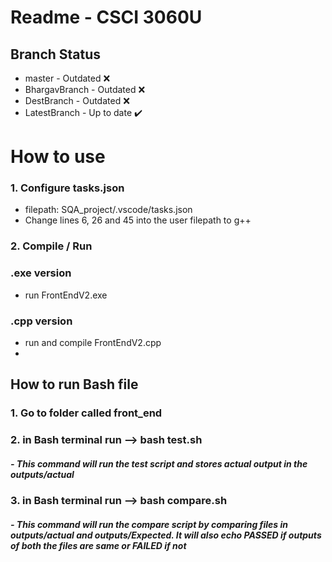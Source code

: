 # Readme - CSCI 3060U
## Branch Status
- master - Outdated ❌
- BhargavBranch - Outdated ❌
- DestBranch - Outdated ❌
- LatestBranch - Up to date ✔️

# How to use
### 1. Configure tasks.json
- filepath: SQA_project/.vscode/tasks.json
- Change lines 6, 26 and 45 into the user filepath to g++

### 2. Compile / Run
### .exe version
- run FrontEndV2.exe

### .cpp version
- run and compile FrontEndV2.cpp
- 
## How to run Bash file
### 1. Go to folder called front_end
### 2. in Bash terminal run --> bash test.sh
##### - This command will run the test script and stores actual output in the outputs/actual
### 3. in Bash terminal run --> bash compare.sh
##### - This command will run the compare script by comparing files in outputs/actual and outputs/Expected. It will also echo PASSED if outputs of both the files are same or FAILED if not
